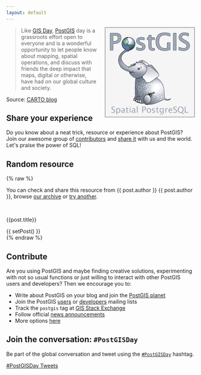 ```yaml
---
layout: default
---
```


<div style="float:right;margin-left:15px;">
<img src="/assets/images/logo.png" alt="PostGIS Logo">
</div>

> Like [GIS Day](http://gisday.com/),
> [PostGIS](http://postgis.net/) day
> is a grassroots effort open
> to everyone and is a wonderful opportunity to let people
> know about mapping, spatial operations, and discuss with
> friends the deep impact that maps, digital or otherwise,
> have had on our global culture and society.</p>

Source: [CARTO blog](https://carto.com/blog/happy-postgis-day/)

## Share your experience

Do you know about a neat trick, resource or experience about PostGIS? Join our awesome group of [contributors](/contributors) and [share it](/submit/) with us and the world. Let's praise the power of SQL!

<h2 name="random">Random resource</h2>

{% raw %}
<div id="random_resource">
  <div v-if="post">
    <p id="resource-bottom">
    You can check and share <a :href="post.url" :alt="post.title">this resource</a> from 
    <a v-if="post.author_twitter" :href="'https://twitter.com/' + post.author_twitter">{{ post.author }}</a>
    <span v-else>{{ post.author }}</span>,
    browse  <a href="/resources">our archive</a>
    or <a href="#random" v-on:click="setPost()">try another</a>.
    </p>
    <div v-if="post.image">
      <div class="post-center">
          <a :href="post.url">
              <img :src="post.image" :alt="post.title">
          </a>
      </div>
    </div>
    <div v-else class="post-center">
          <p><a :href="post.resource_url">
              {{post.title}}
          </a></p>
    </div>
  </div>
  <div v-else>{{ setPost() }}</div>

</div>
{% endraw %}

<script src="https://vuejs.org/js/vue.min.js"></script>
<script src="/assets/scripts/posts.js"></script>
<script src="/assets/scripts/app.js"></script>

## Contribute

Are you using PostGIS and maybe finding creative solutions, experimenting with
not so usual functions or just willing to interact with other PostGIS users
and developers? Then we encourage you to:

* Write about PostGIS on your blog and join the [PostGIS planet](http://planet.postgis.net)
* Join the PostGIS [users](https://lists.osgeo.org/mailman/listinfo/postgis-users)
  or [developers](https://lists.osgeo.org/mailman/listinfo/postgis-devel) mailing lists
* Track the `postgis` tag at [GIS Stack Exchange](https://gis.stackexchange.com/questions/tagged/postgis)
* Follow official [news announcements](http://postgis.net/news/)
* More options [here](http://postgis.net/development/)

## Join the conversation: `#PostGISDay`

Be part of the global conversation and tweet using the
[`#PostGISDay`]("https://twitter.com/search?q=%23PostGISDay)
hashtag.

<a class="twitter-timeline"
    data-widget-id="535054119762149376"
    href="https://twitter.com/hashtag/PostGISDay"
    data-theme="dark"
    data-link-color="#b5e853"
    data-related="twitterapi,twitter"
    data-aria-polite="assertive"
    data-chrome="transparent noheaders noborders"
    width="650"
    height="850">#PostGISDay Tweets</a>
<script>!function(d,s,id){var js,fjs=d.getElementsByTagName(s)[0],p=/^http:/.test(d.location)?'http':'https';if(!d.getElementById(id)){js=d.createElement(s);js.id=id;js.src=p+"://platform.twitter.com/widgets.js";fjs.parentNode.insertBefore(js,fjs);}}(document,"script","twitter-wjs");</script>
